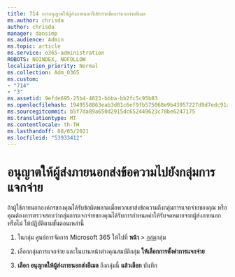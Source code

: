 ```yaml
---
title: 714 การอนุญาตให้ผู้ส่งภายนอกไปยังรายชื่อการแจกจ่ายอีเมล
ms.author: chrisda
author: chrisda
manager: dansimp
ms.audience: Admin
ms.topic: article
ms.service: o365-administration
ROBOTS: NOINDEX, NOFOLLOW
localization_priority: Normal
ms.collection: Adm_O365
ms.custom:
- "714"
- "3"
ms.assetid: 9efde695-25b4-4023-bbba-bb2fc5c95b83
ms.openlocfilehash: 1949558863eab3d81c6ef9fb575068e9b43957227d9d7edc91af71bd93364574
ms.sourcegitcommit: b5f7da89a650d2915dc652449623c78be6247175
ms.translationtype: MT
ms.contentlocale: th-TH
ms.lasthandoff: 08/05/2021
ms.locfileid: "53933412"
---
```

# <a name="allow-external-senders-to-send-messages-to-distribution-groups"></a>อนุญาตให้ผู้ส่งภายนอกส่งข้อความไปยังกลุ่มการแจกจ่าย

ถ้าผู้ใช้ภายนอกองค์กรของคุณได้รับข้อผิดพลาดเมื่อพวกเขาส่งข้อความถึงกลุ่มการแจกจ่ายของคุณ หรือคุณต้องการตรวจสอบว่ากลุ่มการแจกจ่ายของคุณได้รับการกําหนดค่าให้รับจดหมายจากผู้ส่งภายนอกหรือไม่ ให้ปฏิบัติตามขั้นตอนเหล่านี้

1. ในกลุ่ม ศูนย์การจัดการ Microsoft 365 ให้ไปที่ **หน้า**  >  [กลุ่ม](https://portal.office.com/adminportal/home#/groups)กลุ่ม  

2. เลือกกลุ่มการแจกจ่าย และในบานหน้าต่างคุณสมบัติกลุ่ม **ให้เลือกการตั้งค่าการแจกจ่าย**

3. **เลือก อนุญาตให้ผู้ส่งภายนอกส่งอีเมล** ถึงกลุ่มนี้ **แล้วเลือก** บันทึก
